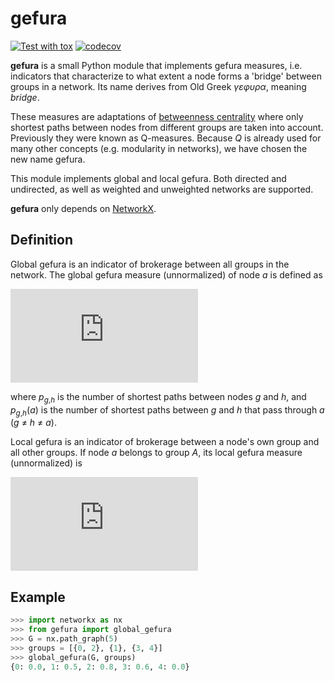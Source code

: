 gefura
======

[![Test with tox](https://github.com/rafguns/gefura/actions/workflows/tox.yml/badge.svg)](https://github.com/rafguns/gefura/actions/workflows/tox.yml)
[![codecov](https://codecov.io/gh/rafguns/gefura/branch/master/graph/badge.svg?token=7OVWA23949)](https://codecov.io/gh/rafguns/gefura)

**gefura** is a small Python module that implements gefura measures, i.e. indicators that characterize to what extent a node forms a 'bridge' between groups in a network. Its name derives from Old Greek *γεφυρα*, meaning *bridge*.

These measures are adaptations of [betweenness centrality](http://en.wikipedia.org/wiki/Betweenness_centrality) where only shortest paths between nodes from different groups are taken into account. Previously they were known as Q-measures. Because *Q* is already used for many other concepts (e.g. modularity in networks), we have chosen the new name gefura.

This module implements global and local gefura. Both directed and undirected, as well as weighted and unweighted networks are supported.

**gefura** only depends on [NetworkX](http://networkx.github.io/).


Definition
----------
Global gefura is an indicator of brokerage between all groups in the network. The global gefura measure (unnormalized) of node *a* is defined as

![\Gamma_G(a) = \sum_{\substack{g, h \in V\\group(g) \neq group(h)}} \frac{p_{g,h}(a)}{p_{g,h}}](http://latex.codecogs.com/gif.latex?%5Clarge%20%5CGamma_G%28a%29%20%3D%20%5Csum_%7B%5Csubstack%7Bg%2C%20h%20%5Cin%20V%5C%5Cgroup%28g%29%20%5Cneq%20group%28h%29%7D%7D%20%5Cfrac%7Bp_%7Bg%2Ch%7D%28a%29%7D%7Bp_%7Bg%2Ch%7D%7D)

where *p*<sub>*g*,*h*</sub> is the number of shortest paths between nodes *g* and *h*, and *p*<sub>*g*,*h*</sub>(*a*) is the number of shortest paths between *g* and *h* that pass through *a* (*g* ≠ *h* ≠ *a*).

Local gefura is an indicator of brokerage between a node's own group and all other groups. If node *a* belongs to group *A*, its local gefura measure (unnormalized) is

![\Gamma_L(a) = \sum_{\substack{g \in A \\ h \notin A}} \frac{p_{g,h}(a)}{p_{g,h}}](http://latex.codecogs.com/gif.latex?%5Clarge%20%5CGamma_L%28a%29%20%3D%20%5Csum_%7B%5Csubstack%7Bg%20%5Cin%20A%20%5C%5C%20h%20%5Cnotin%20A%7D%7D%20%5Cfrac%7Bp_%7Bg%2Ch%7D%28a%29%7D%7Bp_%7Bg%2Ch%7D%7D)




Example
-------

```python
>>> import networkx as nx
>>> from gefura import global_gefura
>>> G = nx.path_graph(5)
>>> groups = [{0, 2}, {1}, {3, 4}]
>>> global_gefura(G, groups)
{0: 0.0, 1: 0.5, 2: 0.8, 3: 0.6, 4: 0.0}
```
